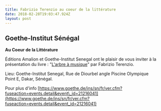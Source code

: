 ```yaml
---
title: Fabrizio Terenzio au coeur de la littérature
date: 2018-02-28T19:03:47.924Z
layout: post
---
```

## Goethe-Institut Sénégal

**Au Coeur de la Littérature**

Éditions Amalion et Goethe-Institut Senegal ont le plaisir de vous inviter à la présentation du livre : "[L'arbre à musique](http://www.amalion.net/?URL=HTTP%3A%2F%2Fwww.amalion.net%2Fcatalogue_en%2Fitem%2Flarbre_a_musique%2F)" par Fabrizio Terenzio.

Lieu: Goethe-Institut Senegal, Rue de Diourbel angle Piscine Olympique Point E, Dakar, Sénégal.

Pour plus d'info [https://www.goethe.de/ins/sn/fr/ver.cfm?fuseaction=events.detail&event\_id=21216041](https://www.goethe.de/ins/sn/fr/ver.cfm?fuseaction=events.detail&event_id=21216041)